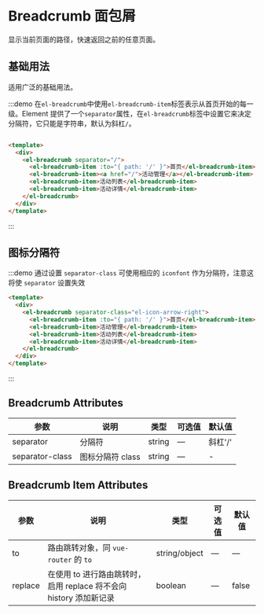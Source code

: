 # Breadcrumb 面包屑
显示当前页面的路径，快速返回之前的任意页面。

## 基础用法

适用广泛的基础用法。

:::demo 在`el-breadcrumb`中使用`el-breadcrumb-item`标签表示从首页开始的每一级。Element 提供了一个`separator`属性，在`el-breadcrumb`标签中设置它来决定分隔符，它只能是字符串，默认为斜杠`/`。

```html

<template>
  <div>
    <el-breadcrumb separator="/">
      <el-breadcrumb-item :to="{ path: '/' }">首页</el-breadcrumb-item>
      <el-breadcrumb-item><a href="/">活动管理</a></el-breadcrumb-item>
      <el-breadcrumb-item>活动列表</el-breadcrumb-item>
      <el-breadcrumb-item>活动详情</el-breadcrumb-item>
    </el-breadcrumb>
  </div>
</template>
```
:::

## 图标分隔符

:::demo 通过设置 `separator-class` 可使用相应的 `iconfont` 作为分隔符，注意这将使 `separator` 设置失效

```html
<template>
  <div>
    <el-breadcrumb separator-class="el-icon-arrow-right">
      <el-breadcrumb-item :to="{ path: '/' }">首页</el-breadcrumb-item>
      <el-breadcrumb-item>活动管理</el-breadcrumb-item>
      <el-breadcrumb-item>活动列表</el-breadcrumb-item>
      <el-breadcrumb-item>活动详情</el-breadcrumb-item>
    </el-breadcrumb>
  </div>
</template>
```
:::

## Breadcrumb Attributes
| 参数      | 说明          | 类型      | 可选值                           | 默认值  |
|---------- |-------------- |---------- |--------------------------------  |-------- |
| separator | 分隔符 | string | — | 斜杠'/' |
| separator-class | 图标分隔符 class | string | — | - |

## Breadcrumb Item Attributes
| 参数      | 说明          | 类型      | 可选值                           | 默认值  |
|---------- |-------------- |---------- |--------------------------------  |-------- |
| to        | 路由跳转对象，同 `vue-router` 的 `to` | string/object | — | — |
| replace   | 在使用 to 进行路由跳转时，启用 replace 将不会向 history 添加新记录 | boolean | — | false |
